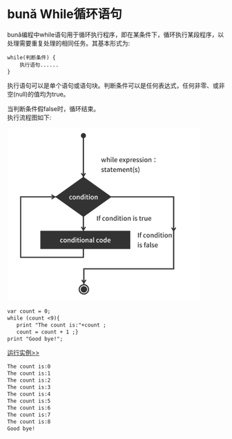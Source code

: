 # bună While循环语句

bună编程中while语句用于循环执行程序，即在某条件下，循环执行某段程序，以处理需要重复处理的相同任务。其基本形式为:

```
while(判断条件) {
    执⾏语句......
}
```

执⾏语句可以是单个语句或语句块。判断条件可以是任何表达式，任何⾮零、或⾮空\(null\)的值均为true。

当判断条件假false时，循环结束。  
执⾏流程图如下:

<img src="./assets/while.png" alt = "while" title = "while-png" width = "446" height="400"/>

```
var count = 0;
while (count <9){
   print "The count is:"+count ;
   count = count + 1 ;}
print "Good bye!";
```

<!-- [运行实例>>](http://10.0.248.222:86/run.html?model=Buna6_1) -->
[运行实例>>](https://buna.bacx.io/run.html?model=Buna6_1)

```
The count is:0
The count is:1
The count is:2
The count is:3
The count is:4
The count is:5
The count is:6
The count is:7
The count is:8
Good bye!
```



